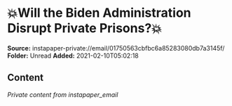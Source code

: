 # 💥Will the Biden Administration Disrupt Private Prisons?💥

**Source:** instapaper-private://email/01750563cbfbc6a85283080db7a3145f/
**Folder:** Unread
**Added:** 2021-02-10T05:02:18




## Content
*Private content from instapaper_email*
